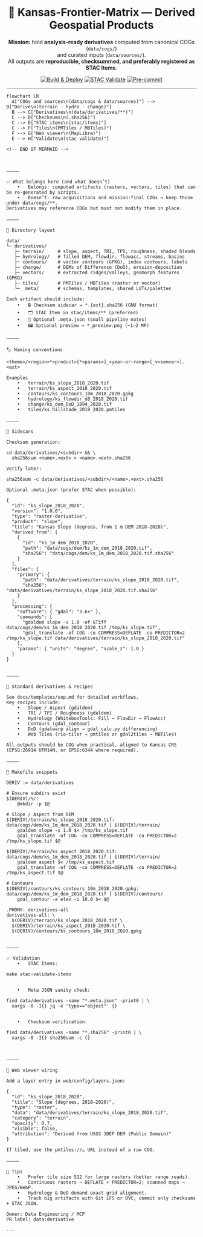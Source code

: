 
<div align="center">

# 🧭 Kansas-Frontier-Matrix — Derived Geospatial Products

**Mission:** hold **analysis-ready derivatives** computed from canonical COGs (`data/cogs/`)  
and curated inputs (`data/sources/`).  
All outputs are **reproducible, checksummed, and preferably registered as STAC Items**.

[![Build & Deploy](https://github.com/bartytime4life/Kansas-Frontier-Matrix/actions/workflows/site.yml/badge.svg)](https://github.com/bartytime4life/Kansas-Frontier-Matrix/actions/workflows/site.yml)
[![STAC Validate](https://github.com/bartytime4life/Kansas-Frontier-Matrix/actions/workflows/stac-badges.yml/badge.svg)](https://github.com/bartytime4life/Kansas-Frontier-Matrix/actions/workflows/stac-badges.yml)
[![Pre-commit](https://github.com/bartytime4life/Kansas-Frontier-Matrix/actions/workflows/pre-commit.yml/badge.svg)](https://github.com/bartytime4life/Kansas-Frontier-Matrix/.pre-commit-config.yaml)

</div>

---

```mermaid
flowchart LR
  A["COGs and sources\n(data/cogs & data/sources)"] --> B["Derive\n(terrain · hydro · change)"]
  B --> C["Derivatives\n(data/derivatives/**)"]
  C --> D["Checksums\n(.sha256)"]
  C --> E["STAC items\n(stac/items)"]
  C --> F["Tiles\n(PMTiles / MBTiles)"]
  F --> G["Web viewer\n(MapLibre)"]
  E --> H["Validate\n(stac validate)"]

<!-- END OF MERMAID -->



⸻

✅ What belongs here (and what doesn’t)
	•	Belongs: computed artifacts (rasters, vectors, tiles) that can be re-generated by scripts.
	•	Doesn’t: raw acquisitions and mission-final COGs → keep those under data/cogs/**.
Derivatives may reference COGs but must not modify them in place.

⸻

📂 Directory layout

data/
└─ derivatives/
   ├─ terrain/     # slope, aspect, TRI, TPI, roughness, shaded blends
   ├─ hydrology/   # filled DEM, flowdir, flowacc, streams, basins
   ├─ contours/    # vector contours (GPKG), index contours, labels
   ├─ change/      # DEMs of Difference (DoD), erosion-deposition
   ├─ vectors/     # extracted ridges/valleys, geomorph features (GPKG)
   ├─ tiles/       # PMTiles / MBTiles (raster or vector)
   └─ _meta/       # schemas, templates, shared LUTs/palettes

Each artifact should include:
	•	🔒 Checksum sidecar → *.{ext}.sha256 (GNU format)
	•	🗂 STAC Item in stac/items/** (preferred)
	•	📝 Optional .meta.json (small pipeline notes)
	•	🖼 Optional preview → *_preview.png (~1–2 MP)

⸻

🏷 Naming conventions

<theme>/<region>*<product>[*<params>]_<year-or-range>[_v<semver>].<ext>

Examples
	•	terrain/ks_slope_2018_2020.tif
	•	terrain/ks_aspect_2018_2020.tif
	•	contours/ks_contours_10m_2018_2020.gpkg
	•	hydrology/ks_flowdir_d8_2018_2020.tif
	•	change/ks_dem_DoD_1894_2020.tif
	•	tiles/ks_hillshade_2018_2020.pmtiles

⸻

🔐 Sidecars

Checksum generation:

cd data/derivatives/<subdir> && \
  sha256sum <name>.<ext> > <name>.<ext>.sha256

Verify later:

sha256sum -c data/derivatives/<subdir>/<name>.<ext>.sha256

Optional .meta.json (prefer STAC when possible):

{
  "id": "ks_slope_2018_2020",
  "version": "1.0.0",
  "type": "raster-derivative",
  "product": "slope",
  "title": "Kansas Slope (degrees, from 1 m DEM 2018–2020)",
  "derived_from": [
    {
      "id": "ks_1m_dem_2018_2020",
      "path": "data/cogs/dem/ks_1m_dem_2018_2020.tif",
      "sha256": "data/cogs/dem/ks_1m_dem_2018_2020.tif.sha256"
    }
  ],
  "files": {
    "primary": {
      "path": "data/derivatives/terrain/ks_slope_2018_2020.tif",
      "sha256": "data/derivatives/terrain/ks_slope_2018_2020.tif.sha256"
    }
  },
  "processing": {
    "software": { "gdal": "3.6+" },
    "commands": [
      "gdaldem slope -s 1.0 -of GTiff data/cogs/dem/ks_1m_dem_2018_2020.tif /tmp/ks_slope.tif",
      "gdal_translate -of COG -co COMPRESS=DEFLATE -co PREDICTOR=2 /tmp/ks_slope.tif data/derivatives/terrain/ks_slope_2018_2020.tif"
    ],
    "params": { "units": "degree", "scale_z": 1.0 }
  }
}


⸻

🧪 Standard derivatives & recipes

See docs/templates/sop.md for detailed workflows.
Key recipes include:
	•	Slope / Aspect (gdaldem)
	•	TRI / TPI / Roughness (gdaldem)
	•	Hydrology (WhiteboxTools: Fill → FlowDir → FlowAcc)
	•	Contours (gdal_contour)
	•	DoD (gdalwarp align → gdal_calc.py differencing)
	•	Web Tiles (rio-tiler → pmtiles or gdal2tiles → MBTiles)

All outputs should be COG when practical, aligned to Kansas CRS (EPSG:26914 UTM14N, or EPSG:6344 where required).

⸻

🧰 Makefile snippets

DERIV := data/derivatives

# Ensure subdirs exist
$(DERIV)/%/:
	@mkdir -p $@

# Slope / Aspect from DEM
$(DERIV)/terrain/ks_slope_2018_2020.tif: data/cogs/dem/ks_1m_dem_2018_2020.tif | $(DERIV)/terrain/
	gdaldem slope -s 1.0 $< /tmp/ks_slope.tif
	gdal_translate -of COG -co COMPRESS=DEFLATE -co PREDICTOR=2 /tmp/ks_slope.tif $@

$(DERIV)/terrain/ks_aspect_2018_2020.tif: data/cogs/dem/ks_1m_dem_2018_2020.tif | $(DERIV)/terrain/
	gdaldem aspect $< /tmp/ks_aspect.tif
	gdal_translate -of COG -co COMPRESS=DEFLATE -co PREDICTOR=2 /tmp/ks_aspect.tif $@

# Contours
$(DERIV)/contours/ks_contours_10m_2018_2020.gpkg: data/cogs/dem/ks_1m_dem_2018_2020.tif | $(DERIV)/contours/
	gdal_contour -a elev -i 10.0 $< $@

.PHONY: derivatives-all
derivatives-all: \
  $(DERIV)/terrain/ks_slope_2018_2020.tif \
  $(DERIV)/terrain/ks_aspect_2018_2020.tif \
  $(DERIV)/contours/ks_contours_10m_2018_2020.gpkg


⸻

✅ Validation
	•	STAC Items:

make stac-validate-items


	•	Meta JSON sanity check:

find data/derivatives -name "*.meta.json" -print0 | \
  xargs -0 -I{} jq -e 'type=="object"' {}


	•	Checksum verification:

find data/derivatives -name "*.sha256" -print0 | \
  xargs -0 -I{} sha256sum -c {}



⸻

🔗 Web viewer wiring

Add a layer entry in web/config/layers.json:

{
  "id": "ks_slope_2018_2020",
  "title": "Slope (degrees, 2018–2020)",
  "type": "raster",
  "data": "data/derivatives/terrain/ks_slope_2018_2020.tif",
  "category": "terrain",
  "opacity": 0.7,
  "visible": false,
  "attribution": "Derived from USGS 3DEP DEM (Public Domain)"
}

If tiled, use the pmtiles://… URL instead of a raw COG.

⸻

🧭 Tips
	•	Prefer tile size 512 for large rasters (better range reads).
	•	Continuous rasters → DEFLATE + PREDICTOR=2; scanned maps → JPEG/WebP.
	•	Hydrology & DoD demand exact grid alignment.
	•	Track big artifacts with Git LFS or DVC; commit only checksums + STAC JSON.

Owner: Data Engineering / MCP
PR label: data:derivative

---
